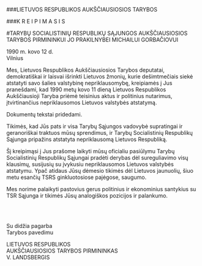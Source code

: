 ###LIETUVOS RESPUBLIKOS AUKŠČIAUSIOSIOS TARYBOS

###K R E I P I M A S I S

#TARYBŲ SOCIALISTINIŲ RESPUBLIKŲ SĄJUNGOS AUKŠČIAUSIOSIOS TARYBOS PIRMININKUI JO PRAKILNYBEI MICHAILUI GORBAČIOVUI

1990 m. kovo 12 d.  
Vilnius

Mes, Lietuvos Respublikos Aukščiausiosios Tarybos deputatai, demokratiškai ir laisvai išrinkti Lietuvos žmonių, kurie dešimtmečiais siekė atstatyti savo šalies valstybinę nepriklausomybę, kreipiamės į Jus pranešdami, kad 1990 metų kovo 11 dieną Lietuvos Respublikos Aukščiausioji Taryba priėmė teisinius aktus ir politinius nutarimus, įtvirtinančius nepriklausomos Lietuvos valstybės atstatymą.

Dokumentų tekstai pridedami.

Tikimės, kad Jūs pats ir visa Tarybų Sąjungos vadovybė supratingai ir geranoriškai traktuos mūsų sprendimus, ir Tarybų Socialistinių Respublikų Sąjunga pripažins atstatyta nepriklausomą Lietuvos Respubliką.

Šį kreipimąsi į Jus prašome laikyti mūsų oficialiu pasiūlymu Tarybų Socialistinių Respublikų Sąjungai pradėti derybas dėl sureguliavimo visų klausimų, susijusių su įvykusiu nepriklausomos Lietuvos valstybės atstatymu. Ypač atidaus Jūsų dėmesio tikimės dėl Lietuvos jaunuolių, šiuo metu esančių TSRS ginkluotosiose pajėgose, saugumo.

Mes norime palaikyti pastovius gerus politinius ir ekonominius santykius su TSR Sąjunga ir tikimės Jūsų analogiškos pozicijos ir palankumo.

&nbsp;  
&nbsp;  

Su didžia pagarba  
Tarybos pavedimu

LIETUVOS RESPUBLIKOS  
AUKŠČIAUSIOSIOS TARYBOS PIRMININKAS  
V. LANDSBERGIS
